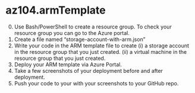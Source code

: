 # az104.armTemplate

0. Use Bash/PowerShell to create a <MyResourceGroup> resource group.
         To check your resource group you can go to the Azure portal. 
1. Create a file named “storage-account-with-arm.json”
2. Write your code in the ARM template file to create
       (i)  a <MyStorageAccount> storage account in the resource group that you just created. 
       (ii) a <MyVirtualMachine> virtual machine in the resource group that you just created.
3. Deploy your ARM template via Azure Portal.
4. Take a few screenshots of your deployment before and after deployment.
5. Push your code to your with your screenshots to your GitHub repo.
